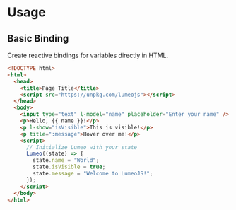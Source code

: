 # Usage

## Basic Binding

Create reactive bindings for variables directly in HTML.

```html live
<!DOCTYPE html>
<html>
  <head>
    <title>Page Title</title>
    <script src="https://unpkg.com/lumeojs"></script>
  </head>
  <body>
    <input type="text" l-model="name" placeholder="Enter your name" />
    <p>Hello, {{ name }}!</p>
    <p l-show="isVisible">This is visible!</p>
    <p title=":message">Hover over me!</p>
    <script>
      // Initialize Lumeo with your state
      Lumeo((state) => {
        state.name = "World";
        state.isVisible = true;
        state.message = "Welcome to LumeoJS!";
      });
    </script>
  </body>
</html>
```
